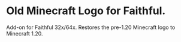# Old Minecraft Logo for Faithful.
Add-on for Faithful 32x/64x. Restores the pre-1.20 Minecraft logo to Minecraft 1.20.
